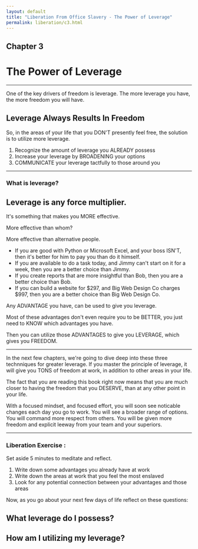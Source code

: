 ```yaml
---
layout: default
title: "Liberation From Office Slavery - The Power of Leverage"
permalink: liberation/c3.html
---
```


## Chapter 3
# The Power of Leverage

----

One of the key drivers of freedom is leverage. The more leverage you have, the more freedom you will have.

## Leverage Always Results In Freedom

So, in the areas of your life that you DON'T presently feel free, the solution is to utilize more leverage.

1) Recognize the amount of leverage you ALREADY possess
2) Increase your leverage by BROADENING your options
3) COMMUNICATE your leverage tactfully to those around you

----

### What is leverage?

## Leverage is any force multiplier.

It's something that makes you MORE effective. 

More effective than whom?

More effective than alternative people.

- If you are good with Python or Microsoft Excel, and your boss ISN'T, then it's better for him to pay you than do it himself.
- If you are available to do a task today, and Jimmy can't start on it for a week, then you are a better choice than Jimmy.
- If you create reports that are more insightful than Bob, then you are a better choice than Bob.
- If you can build a website for $297, and Big Web Design Co charges $997, then you are a better choice than Big Web Design Co.

Any ADVANTAGE you have, can be used to give you leverage. 

Most of these advantages don't even require you to be BETTER, you just need to KNOW which advantages you have. 

Then you can utilize those ADVANTAGES to give you LEVERAGE, which gives you FREEDOM.

----

In the next few chapters, we're going to dive deep into these three technniques for greater leverage. If you master the principle of leverage, it will give you TONS of freedom at work, in addition to other areas in your life. 

The fact that you are reading this book right now means that you are much closer to having the freedom that you DESERVE, than at any other point in your life. 

With a focused mindset, and focused effort, you will soon see noticable changes each day you go to work. You will see a broader range of options. You will command more respect from others. You will be given more freedom and explicit leeway from your team and your superiors.

----

### Liberation Exercise :

Set aside 5 minutes to meditate and reflect.
1. Write down some advantages you already have at work
2. Write down the areas at work that you feel the most enslaved
3. Look for any potential connection between your advantages and those areas

Now, as you go about your next few days of life reflect on these questions:

## What leverage do I possess?
## How am I utilizing my leverage?
